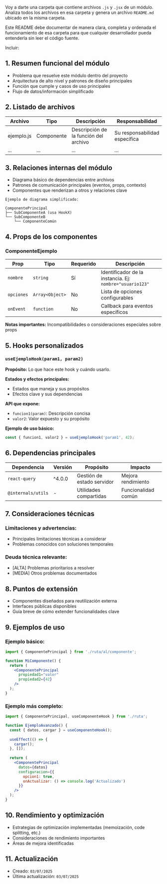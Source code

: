Voy a darte una carpeta que contiene archivos `.js` y `.jsx` de un módulo. Analiza todos los archivos en esa carpeta y genera un archivo `README.md` ubicado en la misma carpeta.

Este README debe documentar de manera clara, completa y ordenada el funcionamiento de esa carpeta para que cualquier desarrollador pueda entenderla sin leer el código fuente.

Incluir:

## 1. Resumen funcional del módulo  
   - Problema que resuelve este módulo dentro del proyecto
   - Arquitectura de alto nivel y patrones de diseño principales
   - Función que cumple y casos de uso principales
   - Flujo de datos/información simplificado

## 2. Listado de archivos  
   | Archivo | Tipo | Descripción | Responsabilidad |
   |---------|------|------------|----------------|
   | ejemplo.js | Componente | Descripción de la función del archivo | Su responsabilidad específica |
   | ... | ... | ... | ... |

## 3. Relaciones internas del módulo  
   - Diagrama básico de dependencias entre archivos
   - Patrones de comunicación principales (eventos, props, contexto)
   - Componentes que renderizan a otros y relaciones clave

   ```
   Ejemplo de diagrama simplificado:
   
   ComponentePrincipal
   ├── SubComponenteA (usa HookX)
   └── SubComponenteB
       └── ComponenteComún
   ```

## 4. Props de los componentes  
   ### ComponenteEjemplo
   | Prop | Tipo | Requerido | Descripción |
   |------|------|----------|-------------|
   | `nombre` | `string` | Sí | Identificador de la instancia. Ej: `nombre="usuario123"` |
   | `opciones` | `Array<Object>` | No | Lista de opciones configurables |
   | `onEvent` | `function` | No | Callback para eventos específicos |

   **Notas importantes:** Incompatibilidades o consideraciones especiales sobre props

## 5. Hooks personalizados  
   ### `useEjemploHook(param1, param2)`
   
   **Propósito:** Lo que hace este hook y cuándo usarlo.
   
   **Estados y efectos principales:**
   - Estados que maneja y sus propósitos
   - Efectos clave y sus dependencias
   
   **API que expone:**
   - `funcion1(param)`: Descripción concisa
   - `valor2`: Valor expuesto y su propósito
   
   **Ejemplo de uso básico:**
   ```jsx
   const { funcion1, valor2 } = useEjemploHook('param1', 42);
   ```

## 6. Dependencias principales  
   | Dependencia | Versión | Propósito | Impacto |
   |-------------|---------|-----------|---------|
   | `react-query` | ^4.0.0 | Gestión de estado servidor | Mejora rendimiento |
   | `@internals/utils` | - | Utilidades compartidas | Funcionalidad común |

## 7. Consideraciones técnicas  
   ### Limitaciones y advertencias:
   - Principales limitaciones técnicas a considerar
   - Problemas conocidos con soluciones temporales
   
   ### Deuda técnica relevante:
   - [ALTA] Problemas prioritarios a resolver
   - [MEDIA] Otros problemas documentados

## 8. Puntos de extensión  
   - Componentes diseñados para reutilización externa
   - Interfaces públicas disponibles
   - Guía breve de cómo extender funcionalidades clave

## 9. Ejemplos de uso  
   ### Ejemplo básico:
   ```jsx
   import { ComponentePrincipal } from './ruta/al/componente';
   
   function MiComponente() {
     return (
       <ComponentePrincipal 
         propiedad1="valor"
         propiedad2={42}
       />
     );
   }
   ```
   
   ### Ejemplo más completo:
   ```jsx
   import { ComponentePrincipal, useComponenteHook } from './ruta';
   
   function EjemploAvanzado() {
     const { datos, cargar } = useComponenteHook();
     
     useEffect(() => {
       cargar();
     }, []);
     
     return (
       <ComponentePrincipal 
         datos={datos}
         configuracion={{
           opcion1: true,
           onActualizar: () => console.log('Actualizado')
         }}
       />
     );
   }
   ```

## 10. Rendimiento y optimización
   - Estrategias de optimización implementadas (memoización, code splitting, etc.)
   - Consideraciones de rendimiento importantes
   - Áreas de mejora identificadas

## 11. Actualización
   - Creado: `03/07/2025`
   - Última actualización: `03/07/2025`